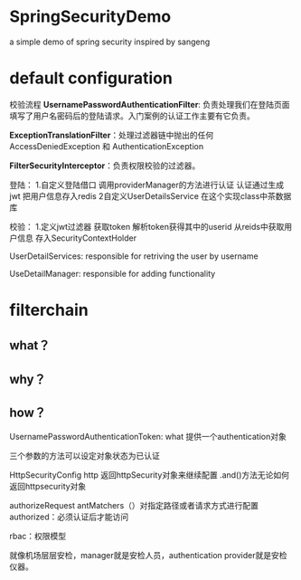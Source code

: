# SpringSecurityDemo
a simple demo of spring security inspired by sangeng
# default configuration
校验流程
**UsernamePasswordAuthenticationFilter**: 负责处理我们在登陆页面填写了用户名密码后的登陆请求。入门案例的认证工作主要有它负责。

**ExceptionTranslationFilter**：处理过滤器链中抛出的任何 AccessDeniedException 和 AuthenticationException 

**FilterSecurityInterceptor**：负责权限校验的过滤器。

登陆：
1.自定义登陆借口
	调用providerManager的方法进行认证 认证通过生成jwt
	把用户信息存入redis
2自定义UserDetailsService
	在这个实现class中茶数据库

校验：
1.定义jwt过滤器
	获取token
	解析token获得其中的userid
	从reids中获取用户信息
	存入SecurityContextHolder


UserDetailServices:
responsible for retriving the user by username

UseDetailManager:
responsible for adding functionality

# filterchain
## what？

## why？

## how？


UsernamePasswordAuthenticationToken:
what
提供一个authentication对象

三个参数的方法可以设定对象状态为已认证

HttpSecurityConfig
http
返回httpSecurity对象来继续配置
.and()方法无论如何返回httpsecurity对象 

authorizeRequest
antMatchers（）对指定路径或者请求方式进行配置
authorized：必须认证后才能访问

rbac：权限模型 

就像机场层层安检，manager就是安检人员，authentication provider就是安检仪器。

